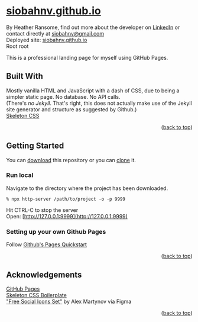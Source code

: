 <a id="readme-top"></a>

# [siobahnv.github.io](https://siobahnv.github.io/)
By Heather Ransome, find out more about the developer on [LinkedIn](https://www.linkedin.com/in/siobahnv/) or contact directly at siobahnv@gmail.com <br>
Deployed site: [siobahnv.github.io](https://siobahnv.github.io/) <br>
Root root <br>

This is a professional landing page for myself using GitHub Pages. <br>

## Built With
Mostly vanilla HTML and JavaScript with a dash of CSS, due to being a simpler static page. No database. No API calls.  <br>
(There's *no Jekyll*. That's right, this does not actually make use of the Jekyll site generator and structure as suggested by Github.) <br>
[Skeleton CSS](http://getskeleton.com/) <br>

<p align="right">(<a href="#readme-top">back to top</a>)</p>

## Getting Started
You can [download](https://docs.github.com/en/get-started/start-your-journey/downloading-files-from-github) this repository or you can [clone](https://docs.github.com/en/repositories/creating-and-managing-repositories/cloning-a-repository) it. <br>

### Run local
Navigate to the directory where the project has been downloaded. <br>
```
% npx http-server /path/to/project -o -p 9999
```
Hit CTRL-C to stop the server <br>
Open: [http://127.0.0.1:9999](http://127.0.0.1:9999) <br>

### Setting up your own Github Pages
Follow [Github's Pages Quickstart](https://docs.github.com/en/pages/quickstart) <br>

<p align="right">(<a href="#readme-top">back to top</a>)</p>

## Acknowledgements
[GitHub Pages](https://pages.github.com) <br>
[Skeleton CSS Boilerplate](http://getskeleton.com/) <br>
["Free Social Icons Set"](https://www.figma.com/community/file/781433958384474541) by Alex Martynov via Figma  <br>

<p align="right">(<a href="#readme-top">back to top</a>)</p>